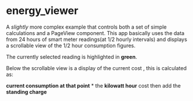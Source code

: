 # energy_viewer

A *slightly* more complex example that controls both a set of simple calculations and a PageView component. This app basically uses the data from
24 hours of smart meter readings(at 1/2 hourly intervals) and displays a scrollable view of the 1/2 hour consumption figures.

The currently selected reading is highlighted in **green**.

Below the scrollable view is a display of the current cost , this is calculated as:

**current consumption at that point** * the **kilowatt hour** cost  then add the **standing charge**


